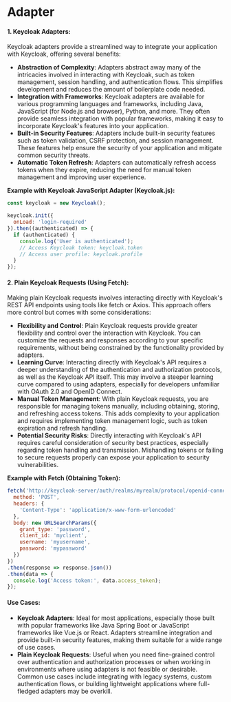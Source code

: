# Adapter

#### 1. Keycloak Adapters:

Keycloak adapters provide a streamlined way to integrate your application with Keycloak, offering several benefits:

* **Abstraction of Complexity**: Adapters abstract away many of the intricacies involved in interacting with Keycloak, such as token management, session handling, and authentication flows. This simplifies development and reduces the amount of boilerplate code needed.
* **Integration with Frameworks**: Keycloak adapters are available for various programming languages and frameworks, including Java, JavaScript (for Node.js and browser), Python, and more. They often provide seamless integration with popular frameworks, making it easy to incorporate Keycloak's features into your application.
* **Built-in Security Features**: Adapters include built-in security features such as token validation, CSRF protection, and session management. These features help ensure the security of your application and mitigate common security threats.
* **Automatic Token Refresh**: Adapters can automatically refresh access tokens when they expire, reducing the need for manual token management and improving user experience.

**Example with Keycloak JavaScript Adapter (Keycloak.js):**

```javascript
const keycloak = new Keycloak();

keycloak.init({
  onLoad: 'login-required'
}).then((authenticated) => {
  if (authenticated) {
    console.log('User is authenticated');
    // Access Keycloak token: keycloak.token
    // Access user profile: keycloak.profile
  }
});
```

#### 2. Plain Keycloak Requests (Using Fetch):

Making plain Keycloak requests involves interacting directly with Keycloak's REST API endpoints using tools like fetch or Axios. This approach offers more control but comes with some considerations:

* **Flexibility and Control**: Plain Keycloak requests provide greater flexibility and control over the interaction with Keycloak. You can customize the requests and responses according to your specific requirements, without being constrained by the functionality provided by adapters.
* **Learning Curve**: Interacting directly with Keycloak's API requires a deeper understanding of the authentication and authorization protocols, as well as the Keycloak API itself. This may involve a steeper learning curve compared to using adapters, especially for developers unfamiliar with OAuth 2.0 and OpenID Connect.
* **Manual Token Management**: With plain Keycloak requests, you are responsible for managing tokens manually, including obtaining, storing, and refreshing access tokens. This adds complexity to your application and requires implementing token management logic, such as token expiration and refresh handling.
* **Potential Security Risks**: Directly interacting with Keycloak's API requires careful consideration of security best practices, especially regarding token handling and transmission. Mishandling tokens or failing to secure requests properly can expose your application to security vulnerabilities.

**Example with Fetch (Obtaining Token):**

```javascript
fetch('http://keycloak-server/auth/realms/myrealm/protocol/openid-connect/token', {
  method: 'POST',
  headers: {
    'Content-Type': 'application/x-www-form-urlencoded'
  },
  body: new URLSearchParams({
    grant_type: 'password',
    client_id: 'myclient',
    username: 'myusername',
    password: 'mypassword'
  })
})
.then(response => response.json())
.then(data => {
  console.log('Access token:', data.access_token);
});
```

#### Use Cases:

* **Keycloak Adapters**: Ideal for most applications, especially those built with popular frameworks like Java Spring Boot or JavaScript frameworks like Vue.js or React. Adapters streamline integration and provide built-in security features, making them suitable for a wide range of use cases.
* **Plain Keycloak Requests**: Useful when you need fine-grained control over authentication and authorization processes or when working in environments where using adapters is not feasible or desirable. Common use cases include integrating with legacy systems, custom authentication flows, or building lightweight applications where full-fledged adapters may be overkill.
